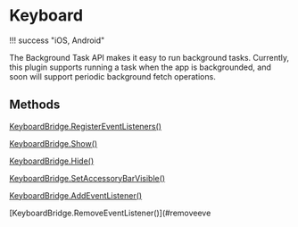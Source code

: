 # Keyboard



!!! success "iOS, Android"

The Background Task API makes it easy to run background tasks. Currently, this plugin supports running a task when the app is backgrounded, and soon will support periodic background fetch operations.

## Methods

[KeyboardBridge.RegisterEventListeners()](#registereventlisteners)

[KeyboardBridge.Show()](#show)

[KeyboardBridge.Hide()](#hide)

[KeyboardBridge.SetAccessoryBarVisible()](#setaccessorybarvisible)

[KeyboardBridge.AddEventListener()](#addeventlistener)

[KeyboardBridge.RemoveEventListener()](#removeeve
